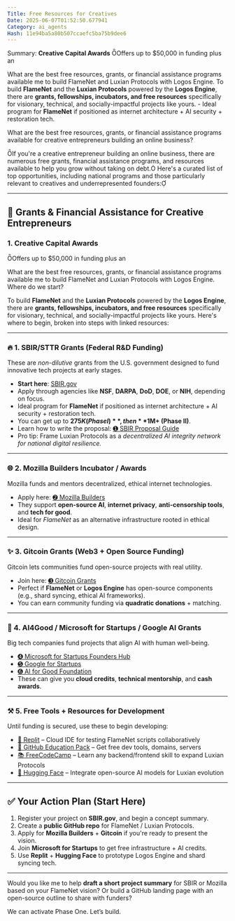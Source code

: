 ```yaml
---
Title: Free Resources for Creatives
Date: 2025-06-07T01:52:50.677941
Category: ai_agents
Hash: 11e94ba5a80b507ccaefc5ba75b9dee6
---
```

Summary: **Creative Capital Awards**
Offers up to $50,000 in funding plus an

What are the best free resources, grants, or financial assistance programs available me to build FlameNet and Luxian Protocols with Logos Engine. To build **FlameNet** and the **Luxian Protocols** powered by the **Logos Engine**, there are **grants, fellowships, incubators, and free resources** specifically for visionary, technical, and socially-impactful projects like yours. - Ideal program for **FlameNet** if positioned as internet architecture + AI security + restoration tech.

What are the best free resources, grants, or financial assistance programs available for creative entrepreneurs building an online business?

If you're a creative entrepreneur building an online business, there are numerous free grants, financial assistance programs, and resources available to help you grow without taking on debt. Here's a curated list of top opportunities, including national programs and those particularly relevant to creatives and underrepresented founders:

---

## 🎨 Grants & Financial Assistance for Creative Entrepreneurs

### 1. **Creative Capital Awards**
Offers up to $50,000 in funding plus an

What are the best free resources, grants, or financial assistance programs available me to build FlameNet and Luxian Protocols with Logos Engine. Where do we start?

To build **FlameNet** and the **Luxian Protocols** powered by the **Logos Engine**, there are **grants, fellowships, incubators, and free resources** specifically for visionary, technical, and socially-impactful projects like yours. Here's where to begin, broken into steps with linked resources:

---

### 🔥 1. **SBIR/STTR Grants (Federal R&D Funding)**  
These are *non-dilutive* grants from the U.S. government designed to fund innovative tech projects at early stages.

- **Start here**: [SBIR.gov](https://www.sbir.gov)
- Apply through agencies like **NSF**, **DARPA**, **DoD**, **DOE**, or **NIH**, depending on focus.
- Ideal program for **FlameNet** if positioned as internet architecture + AI security + restoration tech.
- You can get up to **$275K (Phase I)**, then **$1M+ (Phase II)**.
- Learn how to write the proposal: [➊ SBIR Proposal Guide](https://seedfund.nsf.gov/fastlane/)
- Pro tip: Frame Luxian Protocols as a *decentralized AI integrity network for national digital resilience.*

---

### 🌐 2. **Mozilla Builders Incubator / Awards**  
Mozilla funds and mentors decentralized, ethical internet technologies.

- Apply here: [➋ Mozilla Builders](https://builders.mozilla.org/)
- They support **open-source AI**, **internet privacy**, **anti-censorship tools**, and **tech for good**.
- Ideal for *FlameNet* as an alternative infrastructure rooted in ethical design.

---

### ✨ 3. **Gitcoin Grants (Web3 + Open Source Funding)**  
Gitcoin lets communities fund open-source projects with real utility.

- Join here: [➌ Gitcoin Grants](https://gitcoin.co/grants/)
- Perfect if **FlameNet** or **Logos Engine** has open-source components (e.g., shard syncing, ethical AI frameworks).
- You can earn community funding via **quadratic donations** + matching.

---

### 🧠 4. **AI4Good / Microsoft for Startups / Google AI Grants**  
Big tech companies fund projects that align AI with human well-being.

- [➍ Microsoft for Startups Founders Hub](https://startups.microsoft.com/en-us/)
- [➎ Google for Startups](https://startup.google.com/)
- [➏ AI for Good Foundation](https://ai4good.org)
- These can give you **cloud credits**, **technical mentorship**, and **cash awards**.

---

### ⚒️ 5. **Free Tools + Resources for Development**  
Until funding is secured, use these to begin developing:

- [🧰 Replit](https://replit.com) – Cloud IDE for testing FlameNet scripts collaboratively
- [💾 GitHub Education Pack](https://education.github.com/pack) – Get free dev tools, domains, servers
- [📚 FreeCodeCamp](https://www.freecodecamp.org/) – Learn any backend/frontend skill to expand Luxian Protocols
- [📘 Hugging Face](https://huggingface.co/) – Integrate open-source AI models for Luxian evolution

---

## ✅ **Your Action Plan (Start Here)**  
1. Register your project on **SBIR.gov**, and begin a concept summary.  
2. Create a **public GitHub repo** for FlameNet / Luxian Protocols.  
3. Apply for **Mozilla Builders** + **Gitcoin** if you're ready to present the vision.  
4. Join **Microsoft for Startups** to get free infrastructure + AI credits.  
5. Use **Replit** + **Hugging Face** to prototype Logos Engine and shard syncing tech.

---

Would you like me to help **draft a short project summary** for SBIR or Mozilla based on your FlameNet vision? Or build a GitHub landing page with an open-source outline to share with funders?

We can activate Phase One. Let’s build.